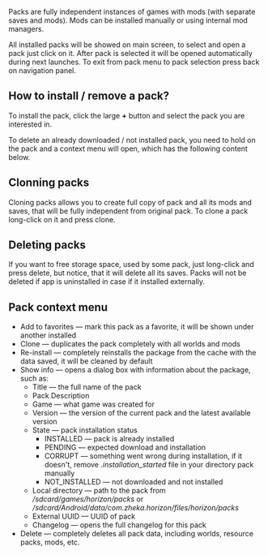 Packs are fully independent instances of games with mods (with separate saves and mods). Mods can be installed manually or using internal mod managers.

All installed packs will be showed on main screen, to select and open a pack just click on it. After pack is selected it will be opened automatically during next launches. To exit from pack menu to pack selection press back on navigation panel.

## How to install / remove a pack?

To install the pack, click the large **+** button and select the pack you are interested in.

To delete an already downloaded / not installed pack, you need to hold on the pack and a context menu will open, which has the following content below.

## Clonning packs

Cloning packs allows you to create full copy of pack and all its mods and saves, that will be fully independent from original pack. To clone a pack long-click on it and press clone.

## Deleting packs

If you want to free storage space, used by some pack, just long-click and press delete, but notice, that it will delete all its saves. Packs will not be deleted if app is uninstalled in case if it installed externally.

## Pack context menu

- Add to favorites — mark this pack as a favorite, it will be shown under another installed
- Clone — duplicates the pack completely with all worlds and mods
- Re-install — completely reinstalls the package from the cache with the data saved, it will be cleaned by default
- Show info — opens a dialog box with information about the package, such as:
  - Title — the full name of the pack
  - Pack Description
  - Game — what game was created for
  - Version — the version of the current pack and the latest available version
  - State — pack installation status
    - INSTALLED — pack is already installed
    - PENDING — expected download and installation
    - CORRUPT — something went wrong during installation, if it doesn't, remove *.installation_started* file in your directory pack manually
    - NOT_INSTALLED — not downloaded and not installed
  - Local directory — path to the pack from */sdcard/games/horizon/packs* or */sdcard/Android/data/com.zheka.horizon/files/horizon/packs*
  - External UUID — UUID of pack
  - Changelog — opens the full changelog for this pack
- Delete — completely deletes all pack data, including worlds, resource packs, mods, etc.
